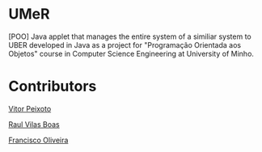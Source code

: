 # UMeR
[POO] Java applet that manages the entire system of a similiar system to UBER developed in Java as a project for "Programação Orientada aos Objetos" course in Computer Science Engineering at University of Minho.

# Contributors

[Vitor Peixoto](https://github.com/VitorPeixoto97)

[Raul Vilas Boas](https://github.com/MrBoas)

[Francisco Oliveira](https://github.com/Tibblue)
